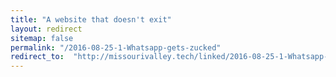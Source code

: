```yaml
---
title: "A website that doesn't exit"
layout: redirect
sitemap: false
permalink: "/2016-08-25-1-Whatsapp-gets-zucked"
redirect_to:  "http://missourivalley.tech/linked/2016-08-25-1-Whatsapp-gets-zucked"
---
```

